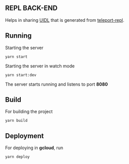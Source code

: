 ## REPL BACK-END

Helps in sharing  [UIDL](https://docs.teleporthq.io/#uidl) that is generated from [teleport-repl](https://repl.teleporthq.io/).

## Running

Starting the server

```
yarn start
```

Starting the server in watch mode

```
yarn start:dev
```
The server starts running and listens to port **8080**

## Build

For building the project

```
yarn build
```

## Deployment

For deploying in **gcloud**, run

```
yarn deploy
```